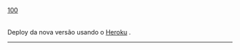 [100](https://github.com/guilhermeprokisch/ideias/issues/100) 
###### 

Deploy da nova versão usando o [Heroku](Heroku) .



-------------------------------------------------------------------------------


